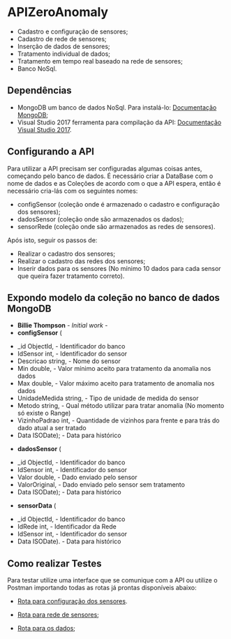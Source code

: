 # APIZeroAnomaly

 - Cadastro e configuração de sensores;
 - Cadastro de rede de sensores;
 - Inserção de dados de sensores;
 - Tratamento individual de dados;
 - Tratamento em tempo real baseado na rede de sensores;
 - Banco NoSql.

## Dependências

 - MongoDB um banco de dados NoSql. Para instalá-lo: [Documentação MongoDB](https://docs.mongodb.com/tutorials/);
 - Visual Studio 2017 ferramenta para compilação da API: [Documentação Visual Studio 2017](https://docs.microsoft.com/en-us/visualstudio/).

## Configurando a API

Para utilizar a API precisam ser configuradas algumas coisas antes, começando pelo banco de dados. 
É necessário criar a DataBase com o nome de dados e as Coleções de acordo com o que a API espera, então é necessário cria-lás com os seguintes nomes: 

 - configSensor (coleção onde é armazenado o cadastro e configuração dos sensores);
 - dadosSensor (coleção onde são armazenados os dados);
 - sensorRede (coleção onde são armazenados as redes de sensores).

Após isto, seguir os passos de:
 - Realizar o cadastro dos sensores;
 - Realizar o cadastro das redes dos sensores;
 - Inserir dados para os sensores (No mínimo  10 dados para cada sensor que queira fazer tratamento correto).

## Expondo modelo da coleção no banco de dados MongoDB
* **Billie Thompson** - *Initial work* -
* **configSensor** (
 - _id ObjectId,			  - Identificador do banco
 - IdSensor int,			  - Identificador do sensor
 - Descricao string,          - Nome do sensor
 - Min double,				  - Valor mínimo  aceito para tratamento da anomalia nos dados
 - Max double,				  - Valor máximo aceito para tratamento de anomalia nos dados
 - UnidadeMedida string,	  - Tipo de unidade de medida do sensor
 - Metodo string,			  - Qual método utilizar para tratar anomalia (No momento só existe o Range)
 - VizinhoPadrao int,		  - Quantidade de vizinhos para frente e para trás do dado atual a ser tratado
 - Data ISODate);			  - Data para histórico
 	
* **dadosSensor** (
 - _id ObjectId,			  - Identificador do banco
 - IdSensor int,			  - Identificador do sensor
 - Valor double,			  - Dado enviado pelo sensor
 - ValorOriginal,			  - Dado enviado pelo sensor sem tratamento
 - Data ISODate);			  - Data para histórico
 	
* **sensorData** (
 - _id ObjectId,			  - Identificador do banco
 - IdRede int,				  - Identificador da Rede
 - IdSensor int,			  - Identificador do sensor
 - Data ISODate).			  - Data para histórico

## Como realizar Testes

Para testar utilize uma interface que se comunique com a API ou utilize o Postman importando todas as rotas já prontas disponíveis abaixo:

 - [Rota para configuração dos sensores](https://documenter.getpostman.com/view/958522/configuracao-sensores/716canR).

 - [Rota para rede de sensores](https://documenter.getpostman.com/view/958522/configuracao-redes/716canQ);

 - [Rota para os dados](https://documenter.getpostman.com/view/958522/dados/716canP);